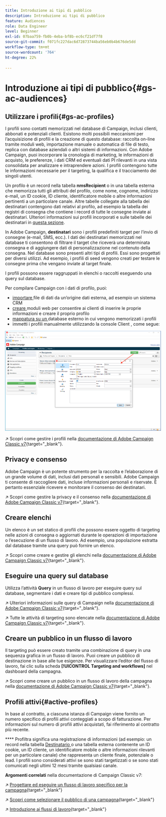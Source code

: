 ```yaml
---
title: Introduzione ai tipi di pubblico
description: Introduzione ai tipi di pubblico
feature: Audiences
role: Data Engineer
level: Beginner
exl-id: 07baa759-fb0b-4eba-bf8b-ec6cf21df7f8
source-git-commit: f071fc227dac6d72873744ba56eb0b4b676de5dd
workflow-type: tm+mt
source-wordcount: '764'
ht-degree: 22%

---
```


# Introduzione ai tipi di pubblico{#gs-ac-audiences}

## Utilizzare i profili{#gs-ac-profiles}

I profili sono contatti memorizzati nel database di Campaign, inclusi clienti, abbonati e potenziali clienti. Esistono molti possibili meccanismi per l’acquisizione di profili e la creazione di questo database: raccolta on-line tramite moduli web, importazione manuale o automatica di file di testo, replica con database aziendali o altri sistemi di informazioni. Con Adobe Campaign, puoi incorporare la cronologia di marketing, le informazioni di acquisto, le preferenze, i dati CRM ed eventuali dati PI rilevanti in una vista consolidata per analizzare e intraprendere azioni. I profili contengono tutte le informazioni necessarie per il targeting, la qualifica e il tracciamento dei singoli utenti.

Un profilo è un record nella tabella **nmsRecipient** o in una tabella esterna che memorizza tutti gli attributi del profilo, come nome, cognome, indirizzo e-mail, un ID cookie, ID cliente, identificatore mobile o altre informazioni pertinenti a un particolare canale. Altre tabelle collegate alla tabella dei destinatari contengono dati relativi al profilo, ad esempio la tabella dei registri di consegna che contiene i record di tutte le consegne inviate ai destinatari. Ulteriori informazioni sui profili incorporati e sulle tabelle dei destinatari in [questa sezione](../dev/datamodel.md#ootb-profiles).

In Adobe Campaign, **destinatari** sono i profili predefiniti target per l’invio di consegne (e-mail, SMS, ecc.). I dati dei destinatari memorizzati nel database ti consentono di filtrare il target che riceverà una determinata consegna e di aggiungere dati di personalizzazione nel contenuto della consegna. Nel database sono presenti altri tipi di profili. Essi sono progettati per diversi utilizzi. Ad esempio, i profili di seed vengono creati per testare le consegne prima che vengano inviate al target finale.

I profili possono essere raggruppati in elenchi o raccolti eseguendo una query sul database.


Per compilare Campaign con i dati di profilo, puoi:

* [importare ](import.md) file di dati da un’origine dati esterna, ad esempio un sistema CRM
* [creare ](../dev/webapps.md) moduli web per consentire ai clienti di inserire le proprie informazioni e creare il proprio profilo
* [mappatura su un ](../connect/fda.md) database esterno in cui vengono memorizzati i profili
* immetti i profili manualmente utilizzando la console Client , come segue:

![](assets/create-profile.png)


↗️ Scopri come gestire i profili nella [documentazione di Adobe Campaign Classic v7](https://experienceleague.adobe.com/docs/campaign-classic/using/getting-started/profile-management/about-profiles.html){target=&quot;_blank&quot;}.


## Privacy e consenso

Adobe Campaign è un potente strumento per la raccolta e l’elaborazione di un grande volume di dati, inclusi dati personali e sensibili.  Adobe Campaign ti consente di raccogliere dati, incluse informazioni personali e riservate. È pertanto essenziale ricevere e monitorare il consenso dei destinatari.

↗️ Scopri come gestire la privacy e il consenso nella [documentazione di Adobe Campaign Classic v7](https://experienceleague.adobe.com/docs/campaign-classic/using/getting-started/privacy/privacy-and-recommendations.html){target=&quot;_blank&quot;}.

## Creare elenchi

Un elenco è un set statico di profili che possono essere oggetto di targeting nelle azioni di consegna o aggiornati durante le operazioni di importazione o l’esecuzione di un flusso di lavoro. Ad esempio, una popolazione estratta dal database tramite una query può fornire un elenco.

↗️ Scopri come creare e gestire gli elenchi nella [documentazione di Adobe Campaign Classic v7](https://experienceleague.adobe.com/docs/campaign-classic/using/getting-started/profile-management/creating-and-managing-lists.html){target=&quot;_blank&quot;}.

## Eseguire una query sul database

Utilizza l’attività **Query** in un flusso di lavoro per eseguire query sul database, segmentare i dati e creare tipi di pubblico complessi.

↗️ Ulteriori informazioni sulle query di Campaign nella [documentazione di Adobe Campaign Classic v7](https://experienceleague.adobe.com/docs/campaign-classic/using/automating-with-workflows/introduction/targeting-data.html){target=&quot;_blank&quot;}.

↗️ Tutte le attività di targeting sono elencate nella [documentazione di Adobe Campaign Classic v7](https://experienceleague.adobe.com/docs/campaign-classic/using/automating-with-workflows/targeting-activities/about-targeting-activities.html){target=&quot;_blank&quot;}.

## Creare un pubblico in un flusso di lavoro

Il targeting può essere creato tramite una combinazione di query in una sequenza grafica in un flusso di lavoro. Puoi creare un pubblico di destinazione in base alle tue esigenze. Per visualizzare l’editor del flusso di lavoro, fai clic sulla scheda **[!UICONTROL Targeting and workflows]** nel dashboard della campagna.

↗️ Scopri come creare un pubblico in un flusso di lavoro della campagna nella [documentazione di Adobe Campaign Classic v7](https://experienceleague.adobe.com/docs/campaign-classic/using/orchestrating-campaigns/orchestrate-campaigns/marketing-campaign-target.html?lang=en#building-the-main-target-in-a-workflow){target=&quot;_blank&quot;}.


## Profili attivi{#active-profiles}

In base al contratto, a ciascuna istanza di Campaign viene fornito un numero specifico di profili attivi conteggiati a scopo di fatturazione. Per informazioni sul numero di profili attivi acquistati, fai riferimento al contratto più recente.

**** Profiltra significa una registrazione di informazioni (ad esempio: un record nella tabella  [Destinatario ](../dev/datamodel.md) o una tabella esterna contenente un ID cookie, un ID cliente, un identificatore mobile o altre informazioni rilevanti per un particolare canale) che rappresenta un cliente finale, potenziale o lead. I profili sono considerati attivi se sono stati targetizzati o se sono stati comunicati negli ultimi 12 mesi tramite qualsiasi canale.

<!--
You can monitor the number of active profiles used on your instances directly from Campaign Control Panel. 

↗️ For more on this, refer to the [Control Panel documentation](https://docs.adobe.com/content/help/en/control-panel/using/performance-monitoring/active-profiles-monitoring.html).
-->

**Argomenti correlati** nella documentazione di Campaign Classic v7:

↗️ [Progettare ed eseguire un flusso di lavoro specifico per la campagna](https://experienceleague.adobe.com/docs/campaign-classic/using/automating-with-workflows/introduction/building-a-workflow.html){target=&quot;_blank&quot;}

↗️ [Scopri come selezionare il pubblico di una campagna](https://experienceleague.adobe.com/docs/campaign-classic/using/orchestrating-campaigns/orchestrate-campaigns/marketing-campaign-target.html){target=&quot;_blank&quot;}

↗️ [Introduzione ai flussi di lavoro](https://experienceleague.adobe.com/docs/campaign-classic/using/automating-with-workflows/introduction/about-workflows.html){target=&quot;_blank&quot;}
